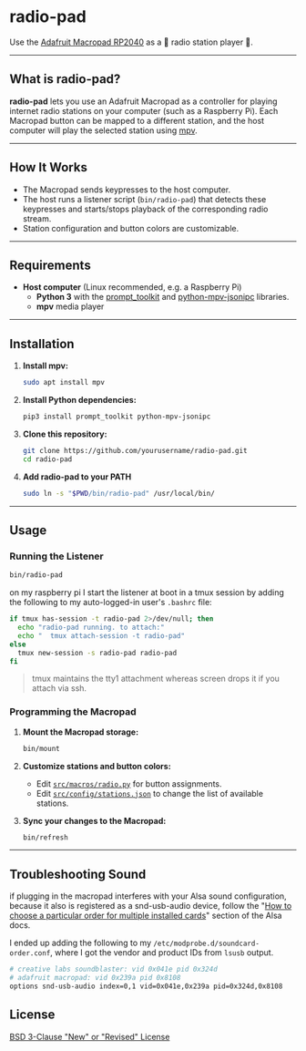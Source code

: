 # radio-pad

Use the [Adafruit Macropad RP2040](https://learn.adafruit.com/adafruit-macropad-rp2040/overview) as a 🎵 radio station player 🎵.

---

## What is radio-pad?

**radio-pad** lets you use an Adafruit Macropad as a controller for playing internet radio stations on your computer (such as a Raspberry Pi). Each Macropad button can be mapped to a different station, and the host computer will play the selected station using [mpv](https://mpv.io/).

---

## How It Works

- The Macropad sends keypresses to the host computer.
- The host runs a listener script (`bin/radio-pad`) that detects these keypresses and starts/stops playback of the corresponding radio stream.
- Station configuration and button colors are customizable.

---

## Requirements

- **Host computer** (Linux recommended, e.g. a Raspberry Pi)
  - **Python 3** with the [prompt_toolkit](https://python-prompt-toolkit.readthedocs.io/en/master/) and [python-mpv-jsonipc](https://github.com/iwalton3/python-mpv-jsonipc) libraries.
  - **mpv** media player

---

## Installation

1. **Install mpv:**

   ```sh
   sudo apt install mpv
   ```

2. **Install Python dependencies:**

   ```sh
   pip3 install prompt_toolkit python-mpv-jsonipc
   ```

3. **Clone this repository:**

   ```sh
   git clone https://github.com/yourusername/radio-pad.git
   cd radio-pad
   ```

4. **Add radio-pad to your PATH**

    ```sh
    sudo ln -s "$PWD/bin/radio-pad" /usr/local/bin/
    ```

---

## Usage

### Running the Listener

```sh
bin/radio-pad
```

on my raspberry pi I start the listener at boot in a tmux session by adding the following to my auto-logged-in user's `.bashrc` file:

```sh
if tmux has-session -t radio-pad 2>/dev/null; then
  echo "radio-pad running. to attach:"
  echo "  tmux attach-session -t radio-pad"
else
  tmux new-session -s radio-pad radio-pad
fi
```

> tmux maintains the tty1 attachment whereas screen drops it if you attach via ssh.

### Programming the Macropad

1. **Mount the Macropad storage:**

   ```sh
   bin/mount
   ```

2. **Customize stations and button colors:**

   - Edit [`src/macros/radio.py`](./src/macros/radio.py) for button assignments.
   - Edit [`src/config/stations.json`](./src/config/stations.json) to change the list of available stations.

3. **Sync your changes to the Macropad:**

   ```sh
   bin/refresh
   ```

---

## Troubleshooting Sound

if plugging in the macropad interferes with your Alsa sound configuration, because it also is registered as a snd-usb-audio device, follow the "[How to choose a particular order for multiple installed cards](https://alsa.opensrc.org/MultipleCards#The_newer_.22slots.3D.22_method)" section of the Alsa docs. 

I ended up adding the following to my `/etc/modprobe.d/soundcard-order.conf`, where I got the vendor and product IDs from `lsusb` output.

```sh
# creative labs soundblaster: vid 0x041e pid 0x324d 
# adafruit macropad: vid 0x239a pid 0x8108
options snd-usb-audio index=0,1 vid=0x041e,0x239a pid=0x324d,0x8108
```

## License

[BSD 3-Clause "New" or "Revised" License](./LICENSE)
